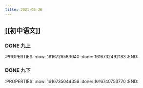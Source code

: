 ```yaml
---
title: 2021-03-26
---
```


## [[初中语文]]
### DONE 九上
:PROPERTIES:
:now: 1616728569040
:done: 1616732492183
:END:
### DONE 九下 
:PROPERTIES:
:now: 1616735044356
:done: 1616740753770
:END:

